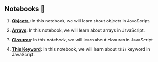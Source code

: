 ## Notebooks 📓

1. **[Objects ](01-Objects.ipynb):** In this notebook, we will learn about objects in JavaScript.

2. **[Arrays](02-Arrays.ipynb):** In this notebook, we will learn about arrays in JavaScript.

3. **[Closures](03-Closures.ipynb):** In this notebook, we will learn about closures in JavaScript.

4. **[This Keyword](04-This-Keyword.ipynb):** In this notebook, we will learn about `this` keyword in JavaScript.
